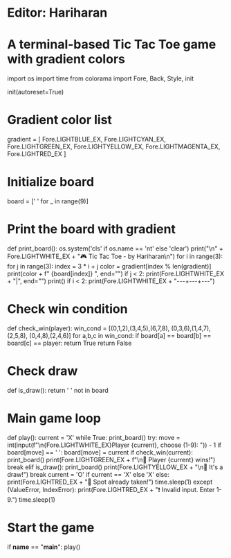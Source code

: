 # Editor: Hariharan
# A terminal-based Tic Tac Toe game with gradient colors

import os
import time
from colorama import Fore, Back, Style, init

init(autoreset=True)

# Gradient color list
gradient = [
    Fore.LIGHTBLUE_EX, Fore.LIGHTCYAN_EX, Fore.LIGHTGREEN_EX,
    Fore.LIGHTYELLOW_EX, Fore.LIGHTMAGENTA_EX, Fore.LIGHTRED_EX
]

# Initialize board
board = [' ' for _ in range(9)]

# Print the board with gradient
def print_board():
    os.system('cls' if os.name == 'nt' else 'clear')
    print("\n" + Fore.LIGHTWHITE_EX + "🎮 Tic Tac Toe - by Hariharan\n")
    for i in range(3):
        for j in range(3):
            index = 3 * i + j
            color = gradient[index % len(gradient)]
            print(color + f" {board[index]} ", end="")
            if j < 2:
                print(Fore.LIGHTWHITE_EX + "|", end="")
        print()
        if i < 2:
            print(Fore.LIGHTWHITE_EX + "---+---+---")

# Check win condition
def check_win(player):
    win_cond = [(0,1,2),(3,4,5),(6,7,8),
                (0,3,6),(1,4,7),(2,5,8),
                (0,4,8),(2,4,6)]
    for a,b,c in win_cond:
        if board[a] == board[b] == board[c] == player:
            return True
    return False

# Check draw
def is_draw():
    return ' ' not in board

# Main game loop
def play():
    current = 'X'
    while True:
        print_board()
        try:
            move = int(input(f"\n{Fore.LIGHTWHITE_EX}Player {current}, choose (1-9): ")) - 1
            if board[move] == ' ':
                board[move] = current
                if check_win(current):
                    print_board()
                    print(Fore.LIGHTGREEN_EX + f"\n🎉 Player {current} wins!")
                    break
                elif is_draw():
                    print_board()
                    print(Fore.LIGHTYELLOW_EX + "\n🤝 It's a draw!")
                    break
                current = 'O' if current == 'X' else 'X'
            else:
                print(Fore.LIGHTRED_EX + "🚫 Spot already taken!")
                time.sleep(1)
        except (ValueError, IndexError):
            print(Fore.LIGHTRED_EX + "❗ Invalid input. Enter 1-9.")
            time.sleep(1)

# Start the game
if __name__ == "__main__":
    play()
